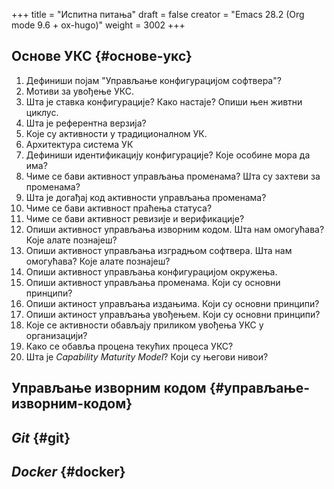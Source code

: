 +++
title = "Испитна питања"
draft = false
creator = "Emacs 28.2 (Org mode 9.6 + ox-hugo)"
weight = 3002
+++

## Основе УКС {#основе-укс}

1.  Дефиниши појам "Управљање конфигурацијом софтвера"?
2.  Мотиви за увођење УКС.
3.  Шта је ставка конфигурације? Како настаје? Опиши њен живтни циклус.
4.  Шта је референтна верзија?
5.  Којe су активности у традиционалном УК.
6.  Архитектура система УК
7.  Дефиниши идентификацију конфигурације? Које особине мора да има?
8.  Чиме се бави активност управљања променама? Шта су захтеви за променама?
9.  Шта је догађај код активности управљања променама?
10. Чиме се бави активност праћења статуса?
11. Чиме се бави активност ревизије и верификације?
12. Опиши активност управљања изворним кодом. Шта нам омогућава? Које алате познајеш?
13. Опиши активност управљања изградњом софтвера. Шта нам омогућава? Којe алате
    познајеш?
14. Опиши активност управљања конфигурацијом окружења.
15. Опиши активност управљања променама. Који су основни принципи?
16. Опиши актиност управљања издањима. Који су основни принципи?
17. Опиши актиност управљања увођењем. Који су основни принципи?
18. Које се активности обављају приликом увођења УКС у организацији?
19. Како се обавља процена текућих процеса УКС?
20. Шта је _Capability Maturity Model_? Који су његови нивои?


## Управљање изворним кодом {#управљање-изворним-кодом}


## _Git_ {#git}


## _Docker_ {#docker}
